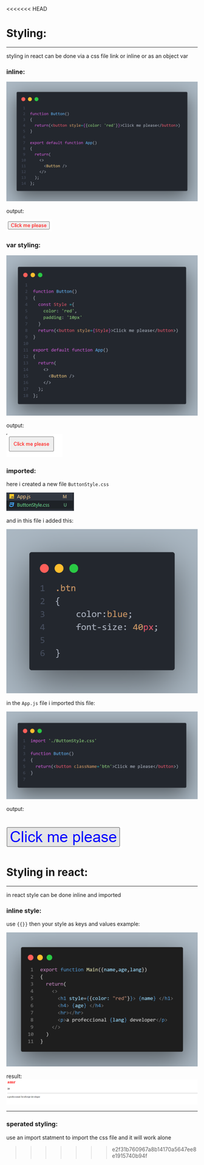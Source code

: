 <<<<<<< HEAD
# Styling:

---

styling in react can be done via a css file link or inline or as an object var

### inline:

![Example](Imgs/STYLINGEXAMPLE01.png)

output:

![Output](Imgs/STYLINGOUTPUT01.png)


### var styling:

![Example](Imgs/STYLINGEXAMPLE02.png)

output:

![Output](Imgs/STYLINGOUTPUT02.png)


### imported:

here i created a new file ``ButtonStyle.css``


![CssFile](Imgs/CssFile01.png)

and in this file i added this:

![Example](Imgs/STYLINGEXAMPLE03.png)


in the ``App.js`` file i imported this file:

![Example](Imgs/STYLINGEXAMPLE04.png)

output:

![Output](Imgs/STYLINGOUTPUT03.png)
=======
# Styling in react:

---

in react style can be done inline and imported

### inline style:

use ``{{}}`` then your style as keys and values example:

![Example](Imgs/STYLEEXAMPLE01.png)

result:
![OutPut](Imgs/image.png)

---

### sperated styling:

use an import statment to import the css file and it will work alone
>>>>>>> e2f31b760967a8b14170a5647ee8e1915740b94f
